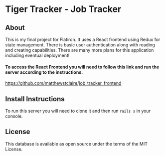 # Tiger Tracker - Job Tracker

## About
 This is my final project for Flatiron. It uses a React frontend using Redux for state management. There is basic user authentication along with reading and creating capabilities. There are many more plans for this application including eventual deployment! 

#### To access the React Frontend you will need to follow this link and run the server according to the instructions. 
https://github.com/matthewstclaire/job_tracker_frontend

## Install Instructions
To run this server you will need to clone it and then run `rails s` in your console. 

## License
This database is available as open source under the terms of the MIT License.